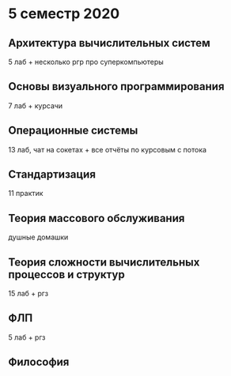 # 5 семестр 2020

## Архитектура вычислительных систем
5 лаб + несколько ргр про суперкомпьютеры

## Основы визуального программирования
7 лаб + курсачи

## Операционные системы
13 лаб, чат на сокетах + все отчёты по курсовым с потока

## Стандартизация
11 практик

## Теория массового обслуживания
душные домашки

## Теория сложности вычислительных процессов и структур
15 лаб + ргз

## ФЛП
5 лаб + ргз

## Философия